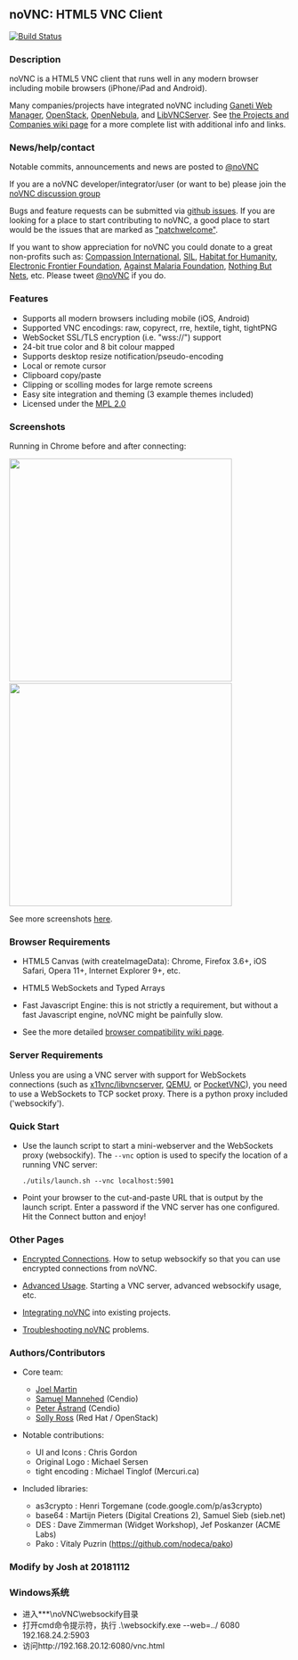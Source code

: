 ## noVNC: HTML5 VNC Client

[![Build Status](https://travis-ci.org/kanaka/noVNC.svg?branch=master)](https://travis-ci.org/kanaka/noVNC)

### Description

noVNC is a HTML5 VNC client that runs well in any modern browser
including mobile browsers (iPhone/iPad and Android).

Many companies/projects have integrated noVNC including [Ganeti Web
Manager](http://code.osuosl.org/projects/ganeti-webmgr),
[OpenStack](http://www.openstack.org),
[OpenNebula](http://opennebula.org/), and
[LibVNCServer](http://libvncserver.sourceforge.net). See [the Projects
and Companies wiki
page](https://github.com/kanaka/noVNC/wiki/ProjectsCompanies-using-noVNC)
for a more complete list with additional info and links.

### News/help/contact

Notable commits, announcements and news are posted to
<a href="http://www.twitter.com/noVNC">@noVNC</a>

If you are a noVNC developer/integrator/user (or want to be) please
join the <a
href="https://groups.google.com/forum/?fromgroups#!forum/novnc">noVNC
discussion group</a>

Bugs and feature requests can be submitted via [github
issues](https://github.com/kanaka/noVNC/issues). If you are looking
for a place to start contributing to noVNC, a good place to start
would be the issues that are marked as
["patchwelcome"](https://github.com/kanaka/noVNC/issues?labels=patchwelcome).

If you want to show appreciation for noVNC you could donate to a great
non-profits such as: [Compassion
International](http://www.compassion.com/), [SIL](http://www.sil.org),
[Habitat for Humanity](http://www.habitat.org), [Electronic Frontier
Foundation](https://www.eff.org/), [Against Malaria
Foundation](http://www.againstmalaria.com/), [Nothing But
Nets](http://www.nothingbutnets.net/), etc. Please tweet <a
href="http://www.twitter.com/noVNC">@noVNC</a> if you do.


### Features

* Supports all modern browsers including mobile (iOS, Android)
* Supported VNC encodings: raw, copyrect, rre, hextile, tight, tightPNG
* WebSocket SSL/TLS encryption (i.e. "wss://") support
* 24-bit true color and 8 bit colour mapped
* Supports desktop resize notification/pseudo-encoding
* Local or remote cursor
* Clipboard copy/paste
* Clipping or scolling modes for large remote screens
* Easy site integration and theming (3 example themes included)
* Licensed under the [MPL 2.0](http://www.mozilla.org/MPL/2.0/)

### Screenshots

Running in Chrome before and after connecting:

<img src="http://kanaka.github.com/noVNC/img/noVNC-5.png" width=400>&nbsp;<img src="http://kanaka.github.com/noVNC/img/noVNC-7.jpg" width=400>

See more screenshots <a href="http://kanaka.github.com/noVNC/screenshots.html">here</a>.


### Browser Requirements

* HTML5 Canvas (with createImageData): Chrome, Firefox 3.6+, iOS
  Safari, Opera 11+, Internet Explorer 9+, etc.

* HTML5 WebSockets and Typed Arrays

* Fast Javascript Engine: this is not strictly a requirement, but
  without a fast Javascript engine, noVNC might be painfully slow.

* See the more detailed [browser compatibility wiki page](https://github.com/kanaka/noVNC/wiki/Browser-support).


### Server Requirements

Unless you are using a VNC server with support for WebSockets
connections (such as
[x11vnc/libvncserver](http://libvncserver.sourceforge.net/),
[QEMU](http://www.qemu.org/), or
[PocketVNC](http://www.pocketvnc.com/blog/?page_id=866)), you need to
use a WebSockets to TCP socket proxy. There is a python proxy included
('websockify').


### Quick Start

* Use the launch script to start a mini-webserver and the WebSockets
  proxy (websockify). The `--vnc` option is used to specify the location of
  a running VNC server:

    `./utils/launch.sh --vnc localhost:5901`

* Point your browser to the cut-and-paste URL that is output by the
  launch script. Enter a password if the VNC server has one
  configured. Hit the Connect button and enjoy!


### Other Pages

* [Encrypted Connections](https://github.com/kanaka/websockify/wiki/Encrypted-Connections). How to setup websockify so that you can use encrypted connections from noVNC.

* [Advanced Usage](https://github.com/kanaka/noVNC/wiki/Advanced-usage). Starting a VNC server, advanced websockify usage, etc.

* [Integrating noVNC](https://github.com/kanaka/noVNC/wiki/Integration) into existing projects.

* [Troubleshooting noVNC](https://github.com/kanaka/noVNC/wiki/Troubleshooting) problems.


### Authors/Contributors

* Core team:
    * [Joel Martin](https://github.com/kanaka)
    * [Samuel Mannehed](https://github.com/samhed) (Cendio)
    * [Peter Åstrand](https://github.com/astrand) (Cendio)
    * [Solly Ross](https://github.com/DirectXMan12) (Red Hat / OpenStack)

* Notable contributions:
    * UI and Icons : Chris Gordon
    * Original Logo : Michael Sersen
    * tight encoding : Michael Tinglof (Mercuri.ca)

* Included libraries:
    * as3crypto : Henri Torgemane (code.google.com/p/as3crypto)
    * base64 : Martijn Pieters (Digital Creations 2), Samuel Sieb (sieb.net)
    * DES : Dave Zimmerman (Widget Workshop), Jef Poskanzer (ACME Labs)
    * Pako : Vitaly Puzrin (https://github.com/nodeca/pako)
    
### Modify by Josh at 20181112
### Windows系统
* 进入***\noVNC\websockify目录
* 打开cmd命令提示符，执行  .\websockify.exe --web=../ 6080 192.168.24.2:5903
* 访问http://192.168.20.12:6080/vnc.html
